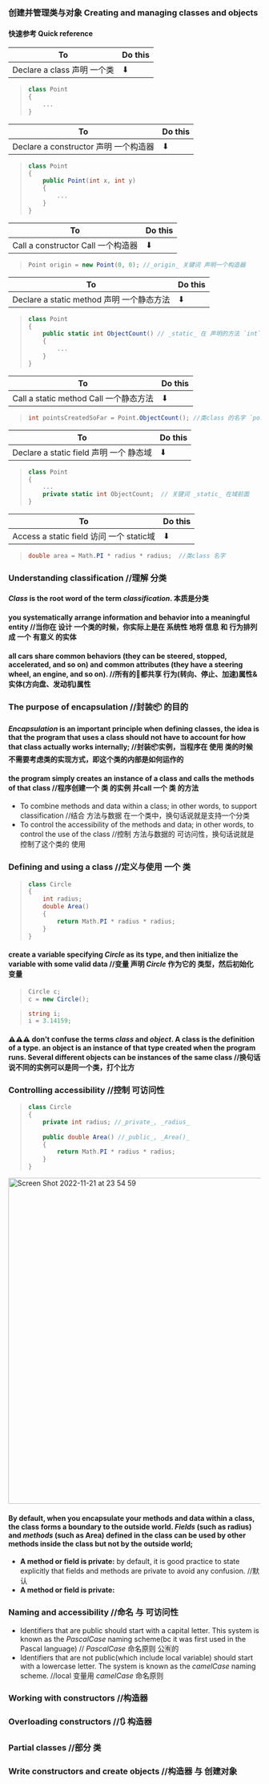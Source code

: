 ### 创建并管理类与对象 Creating and managing classes and objects 
####  快速参考 Quick reference
|To |Do this  |
|---|---------|
|Declare a class  声明 一个类|⬇|
> ```C# 
> class Point
> {
>     ...
> }
> ```


|To |Do this  |
|---|---------|
|Declare a constructor 声明 一个构造器|⬇|
> ```C#
> class Point
> {
>     public Point(int x, int y)
>     {
>         ...
>     }
> }
> ```


|To |Do this  |
|---|---------|
|Call a constructor Call 一个构造器|⬇|
> ```C#
> Point origin = new Point(0, 0); //_origin_ 关键词 声明一个构造器
> ```


|To |Do this  |
|---|---------|
|Declare a static method 声明 一个静态方法|⬇|
> ```C#
> class Point
> {
>     public static int ObjectCount() // _static_ 在 声明的方法 `int` 之前
>     {
>         ...
>     }
> }
> ```


|To |Do this  |
|---|---------|
|Call a static method Call 一个静态方法|⬇|
> ```C#
> int pointsCreatedSoFar = Point.ObjectCount(); //类class 的名字 `pointsCreatedSoFar` 
> ```


|To |Do this  |
|---|---------|
|Declare a static field 声明 一个 静态域 |⬇|
> ```C#
> class Point
> {
>     ...
>     private static int ObjectCount;  // 关键词 _static_ 在域前面
> }
> ```


|To |Do this  |
|---|---------|
|Access a static field 访问 一个 static域 |⬇|
> ```C#
> double area = Math.PI * radius * radius;  //类class 名字
> 
> ```


### Understanding classification  //理解 分类
#### _Class_ is the root word of the term _classification_. 本质是分类
#### you systematically arrange information and behavior into a meaningful entity //当你在 设计 一个类的时候，你实际上是在 系统性 地将 信息 和 行为排列成 一个 有意义 的实体
#### all cars share common behaviors (they can be steered, stopped, accelerated, and so on) and common attributes (they have a steering wheel, an engine, and so on). //所有的🚗都共享 行为(转向、停止、加速)属性& 实体(方向盘、发动机)属性


### The purpose of encapsulation  //封装📦 的目的
#### _Encapsulation_ is an important principle when defining classes, the idea is that the program that uses a class should not have to account for how that class actually works internally; //封装📦实例，当程序在 使用 类的时候 不需要考虑类的实现方式，即这个类的内部是如何运作的
#### the program simply creates an instance of a class and calls the methods of that class  //程序创建一个 类 的实例 并call 一个 类 的方法
- To combine methods and data within a class; in other words, to support classification //结合 方法与数据 在一个类中，换句话说就是支持一个分类
- To control the accessibility of the methods and data; in other words, to control the use of the class //控制 方法与数据的 可访问性，换句话说就是控制了这个类的 使用




### Defining and using a class  //定义与使用 一个 类
> ```C#
> class Circle
> {
>     int radius;
>     double Area()
>     {
>         return Math.PI * radius * radius;
>     }
> }
> ```

#### create a variable specifying _Circle_ as its type, and then initialize the variable with some valid data //变量 声明 _Circle_ 作为它的 类型，然后初始化 变量
> ```C#
> Circle c;
> c = new Circle();
> ```

> ```C#
> string i;
> i = 3.14159;
> ```

#### ⚠️⚠️⚠️ don't confuse the terms _class_ and _object_. A class is the definition of a type. an object is an instance of that type created when the program runs. Several different objects can be instances of the same class  //换句话说不同的实例可以是同一个类，打个比方 


### Controlling accessibility  //控制 可访问性
> ```C#
> class Circle
> {
>     private int radius; //_private_, _radius_ 
>     
>     public double Area() //_public_, _Area()_ 
>     {
>         return Math.PI * radius * radius;
>     }
> }
> ```

<img width="650" alt="Screen Shot 2022-11-21 at 23 54 59" src="https://user-images.githubusercontent.com/31954987/203157464-7eb9bc99-12cd-40e6-b0f3-8f8b1e46eedc.png">

#### By default, when you encapsulate your methods and data within a class, the class forms a boundary to the outside world. _Fields_ (such as radius) and _methods_ (such as Area) defined in the class can be used by other methods inside the class but not by the outside world;
- **A method or field is private:** by default, it is good practice to state explicitly that fields and methods are private to avoid any confusion. //默认
- **A method or field is private:**

### Naming and accessibility  //命名 与 可访问性
- Identifiers that are public should start with a capital letter. This system is known as the _PascalCase_ naming scheme(bc it was first used in the Pascal language) // _PascalCase_ 命名原则 公🈶️的
- Identifiers that are not public(which include local variable) should start with a lowercase letter. The system is known as the _camelCase_ naming scheme. //local 变量用 _camelCase_ 命名原则


### Working with constructors //构造器
### Overloading constructors  //🔃 构造器
### Partial classes //部分 类
### Write constructors and create objects  //构造器 与 创建对象
